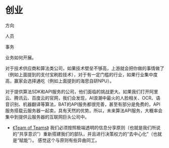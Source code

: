 # 创业

方向

人员

事务

业务如何开展。


对于技术供应商和算法类公司，如果技术壁垒不够高，上游就会把你做的事情做了（例如上面提到的支付宝刷脸技术），对于有一定门槛的行业，如果行业集中度高，赢家会选择通吃（例如上面提到的海思自研NPU）。

对于提供算法SDK和API服务的公司，他们面临的挑战更大。如果我们打开阿里云、腾讯云、百度云的官网，我们会发现，AI浪潮中最火的人脸相关、OCR、语音识别、机器翻译等算法，BAT的API服务都很完善，甚至有部分是免费的，API服务搭载云服务器一起卖，具有天然的优势。所以，未来算法API服务，大概率会集中到提供云服务器的互联网巨头公司中。





- [《Team of Teams》](https://book.douban.com/subject/26330294/) 我们必须按照极端透明的信息分享原则（也就是我们所说的“共享意识”）重新搭建我们的部队，并且进行决策权力的“去中心化”（也就是“赋能”）。   感觉这个与原则有些异曲同工。